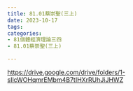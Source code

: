 ```yaml
---
title: 81.01蔡崇聖(三上)
date: 2023-10-17
tags: 
categories:
- 81個體經濟理論三四
- 81.01蔡崇聖(三上)

---
```

https://drive.google.com/drive/folders/1-sIlcWOHqmrEMbm4B7tIHXrRUhJiJHWZ

